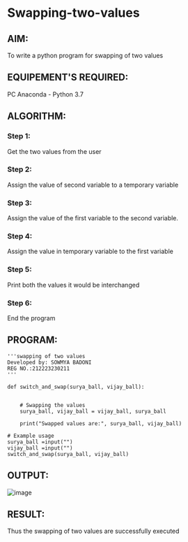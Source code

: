 # Swapping-two-values
## AIM:
To write a python program for swapping of two values
## EQUIPEMENT'S REQUIRED: 
PC
Anaconda - Python 3.7
## ALGORITHM: 
### Step 1:
Get the two values from the user
### Step 2: 
Assign the value of second variable to a temporary variable 
### Step 3: 
Assign the value of the first variable to the second variable.
### Step 4:  
Assign the value in temporary variable to the first variable
### Step 5: 
Print both the values it would be interchanged
### Step 6: 
End the program
## PROGRAM:
```
'''swapping of two values 
Developed by: SOWMYA BADONI
REG NO.:212223230211
'''

def switch_and_swap(surya_ball, vijay_ball):
    
    
    # Swapping the values
    surya_ball, vijay_ball = vijay_ball, surya_ball
    
    print("Swapped values are:", surya_ball, vijay_ball)

# Example usage
surya_ball =input("")
vijay_ball =input("")
switch_and_swap(surya_ball, vijay_ball)
```
## OUTPUT:
![image](https://github.com/sowmya-badoni/Swapping-two-values/assets/152136324/e357f782-e917-4726-8991-8acb0e7a96ab)

## RESULT:
Thus the swapping of two values are successfully executed



